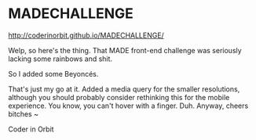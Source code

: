 # MADECHALLENGE
http://coderinorbit.github.io/MADECHALLENGE/

Welp, so here's the thing. That MADE front-end challenge was seriously lacking some rainbows and shit. 

So I added some Beyoncés.

That's just my go at it. Added a media query for the smaller resolutions, although you should probably consider rethinking this for the mobile experience. You know, you can't hover with a finger. Duh.
Anyway, cheers bitches ~

Coder in Orbit

